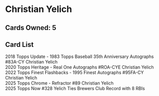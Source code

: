 # Christian Yelich

## Cards Owned: 5

## Card List

2018 Topps Update - 1983 Topps Baseball 35th Anniversary Autographs #83A-CY Christian Yelich<br>
2020 Topps Heritage - Real One Autographs #ROA-CYE Christian Yelich<br>
2022 Topps Finest Flashbacks - 1995 Finest Autographs #95FA-CY Christian Yelich<br>
2025 Topps Chrome - Refractor #89 Christian Yelich<br>
2025 Topps Now #328 Yelich Ties Brewers Club Record with 8 RBIs<br>
